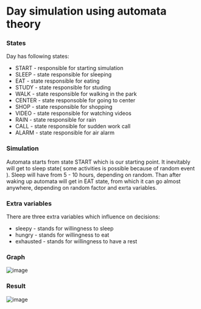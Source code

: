 # Day simulation using automata theory

### States
Day has following states:
* START - responsible for starting simulation
* SLEEP - state responsible for sleeping
* EAT - state responsible for eating
* STUDY - state responsible for studing
* WALK - state responsible for walking in the park
* CENTER - state responsoble for going to center
* SHOP - state responsible for shopping
* VIDEO - state responsible for watching videos
* RAIN - state responsible for rain
* CALL - state responsible for sudden work call
* ALARM - state responsible for air alarm

### Simulation
Automata starts from state START which is our starting point. It inevitably will get to sleep state( some activities is possible because of random event ). Sleep will have from 5 - 10 hours, depending on random. Than after waking up automata will get in EAT state, from which it can go almost anywhere, depending on random factor and exrta variables.

### Extra variables
There are three extra variables which influence on decisions:
* sleepy - stands for willingness to sleep
* hungry - stands for willingness to eat
* exhausted - stands for willingness to have a rest

### Graph
![image](https://github.com/maksDev123/automata/assets/116755445/0c2ad60a-6a18-4311-b46f-dd9519115a1c)

### Result
![image](https://github.com/maksDev123/automata/assets/116755445/a4b37602-3ecb-4f2a-a63d-725439d5bc1d)

